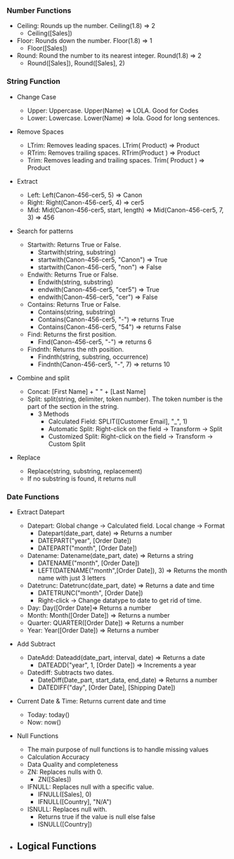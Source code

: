 ### Number Functions

- Ceiling: Rounds up the number. Ceiling(1.8) => 2
  - Ceiling([Sales])
- Floor: Rounds down the number. Floor(1.8) => 1
  - Floor([Sales])
- Round: Round the number to its nearest integer. Round(1.8) => 2
  - Round([Sales]), Round([Sales], 2)

### String Function

- Change Case
  - Upper: Uppercase. Upper(Name) => LOLA. Good for Codes
  - Lower: Lowercase. Lower(Name) => lola. Good for long sentences.

- Remove Spaces
  - LTrim: Removes leading spaces. LTrim( Product) => Product
  - RTrim: Removes trailing spaces. RTrim(Product ) => Product
  - Trim: Removes leading and trailing spaces. Trim( Product ) => Product

- Extract
  - Left: Left(Canon-456-cer5, 5) => Canon
  - Right: Right(Canon-456-cer5, 4) => cer5
  - Mid: Mid(Canon-456-cer5, start, length) => Mid(Canon-456-cer5, 7, 3) => 456

- Search for patterns
  - Startwith: Returns True or False.
    - Startwith(string, substring)
    - startwith(Canon-456-cer5, "Canon") => True
    - startwith(Canon-456-cer5, "non") => False
  - Endwith: Returns True or False.
    - Endwith(string, substring)
    - endwith(Canon-456-cer5, "cer5") => True
    - endwith(Canon-456-cer5, "cer") => False
  - Contains: Returns True or False.
    - Contains(string, substring)
    - Contains(Canon-456-cer5, "-") => returns True
    - Contains(Canon-456-cer5, "54") => returns False
  - Find: Returns the first position.
    - Find(Canon-456-cer5, "-") => returns 6
  - Findnth: Returns the nth position.
    - Findnth(string, substring, occurrence) 
    - Findnth(Canon-456-cer5, "-", 7) => returns 10
- Combine and split
  - Concat: [First Name] + " " + [Last Name]
  - Split: split(string, delimiter, token number). The token number is the part of the section in the string.
    - 3 Methods
      - Calculated Field: SPLIT([Customer Email], "_", 1)
      - Automatic Split: Right-click on the field -> Transform -> Split
      - Customized Split: Right-click on the field -> Transform -> Custom Split

- Replace
  - Replace(string, substring, replacement)
  - If no substring is found, it returns null

### Date Functions

- Extract Datepart
  - Datepart: Global change -> Calculated field. Local change -> Format
    - Datepart(date_part, date) => Returns a number
    - DATEPART("year", [Order Date])
    - DATEPART("month", [Order Date])
  - Datename: Datename(date_part, date) => Returns a string
    - DATENAME("month", [Order Date])
    - LEFT(DATENAME("month",[Order Date]), 3) => Returns the month name with just 3 letters
  - Datetrunc: Datetrunc(date_part, date) => Returns a date and time
    - DATETRUNC("month", [Order Date])
    - Right-click -> Change datatype to date to get rid of time.
  - Day: Day([Order Date]=> Returns a number
  - Month: Month([Order Date]) => Returns a number
  - Quarter: QUARTER([Order Date]) => Returns a number
  - Year: Year([Order Date]) => Returns a number
- Add Subtract
  - DateAdd: Dateadd(date_part, interval, date) => Returns a date
    - DATEADD("year", 1, [Order Date]) => Increments a year
  - Datediff: Subtracts two dates.
    - DateDiff(Date_part, start_data, end_date) => Returns a number
    - DATEDIFF("day", [Order Date], [Shipping Date])
- Current Date & Time: Returns current date and time
  - Today: today()
  - Now: now()

- Null Functions
  - The main purpose of null functions is to handle missing values
  - Calculation Accuracy
  - Data Quality and completeness
  - ZN: Replaces nulls with 0.
    - ZN([Sales])
  - IFNULL: Replaces null with a specific value.
    - IFNULL([Sales], 0)
    - IFNULL([Country], "N/A")
  - ISNULL: Replaces null with.
    - Returns true if the value is null else false
    - ISNULL([Country])

- Logical Functions
  - 

